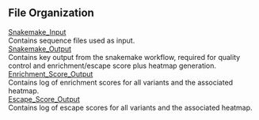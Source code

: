 ## File Organization

[Snakemake_Input](https://github.com/Ortlund-Laboratory/DMS_IgG1Fc/tree/main/Deposited_Data/Enrichment_Escape_Data/Fc%CE%B3R2a-131R/Snakemake_Input)<br>
Contains sequence files used as input.<br>
[Snakemake_Output](https://github.com/Ortlund-Laboratory/DMS_IgG1Fc/tree/main/Deposited_Data/Enrichment_Escape_Data/Fc%CE%B3R2a-131R/Snakemake_Output)<br>
Contains key output from the snakemake workflow, required for quality control and enrichment/escape score plus heatmap generation.<br>
[Enrichment_Score_Output](https://github.com/Ortlund-Laboratory/DMS_IgG1Fc/tree/main/Deposited_Data/Enrichment_Escape_Data/Fc%CE%B3R2a-131R/Enrichment_Score_Output)<br>
Contains log of enrichment scores for all variants and the associated heatmap.<br>
[Escape_Score_Output](https://github.com/Ortlund-Laboratory/DMS_IgG1Fc/tree/main/Deposited_Data/Enrichment_Escape_Data/Fc%CE%B3R2a-131R/Escape_Score_Output)<br>
Contains log of escape scores for all variants and the associated heatmap.<br>

